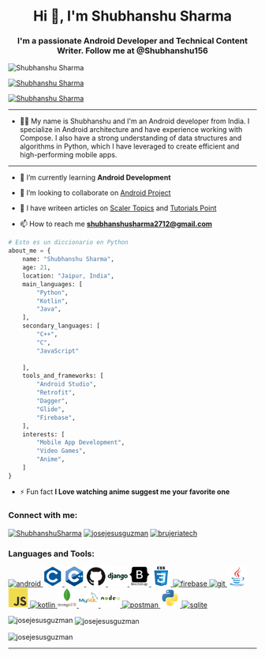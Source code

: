 <h1 align="center">Hi 👋, I'm Shubhanshu Sharma</h1>
<h3 align="center">I'm a passionate Android Developer and Technical Content Writer. Follow me at @Shubhanshu156</h3>

<p align="left"> <img
        src="https://komarev.com/ghpvc/?username=Shubhanshu156&label=Profile%20views&color=0e75b6&style=flat"
        alt="Shubhanshu Sharma" /> </p>

<p align="left"> <a href="https://github.com/ryo-ma/github-profile-trophy"><img
            src="https://github-profile-trophy.vercel.app/?username=Shubhanshu156" alt="Shubhanshu Sharma" /></a> </p>

<p align="left"> <a href="https://twitter.com/Shubhan30820989" target="blank"><img
            src="https://img.shields.io/twitter/follow/Shubhanshu Sharma?logo=twitter&style=for-the-badge"
            alt="Shubhanshu Sharma" /></a> </p>

---

- 🧑‍💻 My name is Shubhanshu and I'm an Android developer from India. I specialize in Android architecture and have experience working with Compose. I also have a strong understanding of data structures and algorithms in Python, which I have leveraged to create efficient and high-performing mobile apps.



---

  
- 🌱 I’m currently learning **Android Development**

- 👯 I’m looking to collaborate on [Android Project]()


- 📝 I have  writeen articles on [Scaler Topics](https://www.scaler.com/topics/) and [Tutorials Point](https://www.tutorialspoint.com/latest/prime-packs)



- 📫 How to reach me **shubhanshusharma2712@gmail.com**


```Python
# Esto es un diccionario en Python
about_me = {
    name: "Shubhanshu Sharma",
    age: 21,
    location: "Jaipur, India",
    main_languages: [
        "Python",
        "Kotlin",
        "Java",
    ],
    secondary_languages: [
        "C++",
        "C",
        "JavaScript"

    ],
    tools_and_frameworks: [
        "Android Studio",       
        "Retrofit",
        "Dagger",
        "Glide",
        "Firebase",
    ],
    interests: [
        "Mobile App Development",
        "Video Games",
        "Anime",
    ]
}


```

- ⚡ Fun fact **I Love watching anime suggest me your favorite one**

<h3 align="left">Connect with me:</h3>
<p align="left">
    <a href="https://twitter.com/Shubhan30820989" target="blank"><img align="center"
            src="https://raw.githubusercontent.com/rahuldkjain/github-profile-readme-generator/master/src/images/icons/Social/twitter.svg"
            alt="ShubhanshuSharma" height="30" width="40" /></a>
    <a href="https://www.linkedin.com/in/shubhanshu-sharma-940996200/" target="blank"><img align="center"
            src="https://raw.githubusercontent.com/rahuldkjain/github-profile-readme-generator/master/src/images/icons/Social/linked-in-alt.svg"
            alt="josejesusguzman" height="30" width="40" /></a>
    <a href="https://instagram.com/" target="blank"><img align="center"
            src="https://raw.githubusercontent.com/rahuldkjain/github-profile-readme-generator/master/src/images/icons/Social/instagram.svg"
            alt="brujeriatech" height="30" width="40" /></a>

<h3 align="left">Languages and Tools:</h3>
<p align="left">
    <a href="https://developer.android.com" target="_blank" rel="noreferrer">
        <img src="https://skillicons.dev/icons?i=androidstudio" alt="android" width="40" height="40" />
    </a>
    <a href="https://developer.android.com" target="_blank" rel="noreferrer">
        <img src="https://raw.githubusercontent.com/devicons/devicon/master/icons/c/c-plain.svg" alt="android" width="40" height="40" />
    </a>
    <a href="https://developer.android.com" target="_blank" rel="noreferrer">
        <img src="https://raw.githubusercontent.com/devicons/devicon/master/icons/cplusplus/cplusplus-original.svg" alt="android" width="40" height="40" />
    </a>
    <a href="https://developer.android.com" target="_blank" rel="noreferrer">
        <img src="https://raw.githubusercontent.com/devicons/devicon/master/icons/github/github-original.svg" alt="android" width="40" height="40" />
    </a>
    <a href="https://www.djangoproject.com/" target="_blank" rel="noreferrer">
        <img src="https://raw.githubusercontent.com/devicons/devicon/master/icons/django/django-plain-wordmark.svg" alt="android" width="40" height="40" />
    </a>
    <a href="https://getbootstrap.com" target="_blank" rel="noreferrer"> <img
            src="https://raw.githubusercontent.com/devicons/devicon/master/icons/bootstrap/bootstrap-plain-wordmark.svg"
            alt="bootstrap" width="40" height="40" /> </a> <a href="https://www.w3schools.com/css/" target="_blank"
        rel="noreferrer"> <img
            src="https://raw.githubusercontent.com/devicons/devicon/master/icons/css3/css3-original-wordmark.svg"
            alt="css3" width="40" height="40" /> </a> <a href="https://www.djangoproject.com/" target="_blank"
        rel="noreferrer"> <img
            src="https://www.vectorlogo.zone/logos/firebase/firebase-icon.svg" alt="firebase" width="40" height="40" />
    </a> <a href="https://flask.palletsprojects.com/" target="_blank" rel="noreferrer">  </a> <a href="https://git-scm.com/" target="_blank" rel="noreferrer"> <img
            src="https://www.vectorlogo.zone/logos/git-scm/git-scm-icon.svg" alt="git" width="40" height="40" /> </a> <a
        href="https://graphql.org" target="_blank" rel="noreferrer"> 
    </a> <a href="https://gulpjs.com" target="_blank" rel="noreferrer"> </a> <a href="https://heroku.com" target="_blank" rel="noreferrer"> </a>
  <a
        href="https://www.java.com" target="_blank" rel="noreferrer"> <img
            src="https://raw.githubusercontent.com/devicons/devicon/master/icons/java/java-original.svg" alt="java"
            width="40" height="40" /> </a> <a href="https://developer.mozilla.org/en-US/docs/Web/JavaScript"
        target="_blank" rel="noreferrer"> <img
            src="https://raw.githubusercontent.com/devicons/devicon/master/icons/javascript/javascript-original.svg"
            alt="javascript" width="40" height="40" /> </a> <a href="https://kotlinlang.org" target="_blank"
        rel="noreferrer"> <img src="https://www.vectorlogo.zone/logos/kotlinlang/kotlinlang-icon.svg" alt="kotlin"
            width="40" height="40" /> </a> <a href="https://kubernetes.io" target="_blank" rel="noreferrer">  </a> <a href="https://laravel.com/" target="_blank" rel="noreferrer"> </a> <a href="https://www.linux.org/" target="_blank"
        rel="noreferrer">  </a> <a href="https://www.mongodb.com/" target="_blank" rel="noreferrer"> <img
            src="https://raw.githubusercontent.com/devicons/devicon/master/icons/mongodb/mongodb-original-wordmark.svg"
            alt="mongodb" width="40" height="40" /> </a> <a href="https://www.microsoft.com/en-us/sql-server"
        target="_blank" rel="noreferrer">  </a> <a href="https://www.mysql.com/" target="_blank"
        rel="noreferrer"> <img
            src="https://raw.githubusercontent.com/devicons/devicon/master/icons/mysql/mysql-original-wordmark.svg"
            alt="mysql" width="40" height="40" /> </a> <a href="https://www.nginx.com" target="_blank" rel="noreferrer">
       </a> <a href="https://nodejs.org" target="_blank" rel="noreferrer"> <img
            src="https://raw.githubusercontent.com/devicons/devicon/master/icons/nodejs/nodejs-original-wordmark.svg"
            alt="nodejs" width="40" height="40" /> </a>
    <a href="https://pandas.pydata.org/" target="_blank" rel="noreferrer">  </a> <a href="https://www.php.net" target="_blank" rel="noreferrer">
 </a> <a href="https://postman.com" target="_blank" rel="noreferrer"> <img
            src="https://www.vectorlogo.zone/logos/getpostman/getpostman-icon.svg" alt="postman" width="40"
            height="40" /> </a> <a href="https://www.python.org" target="_blank" rel="noreferrer"> <img
            src="https://raw.githubusercontent.com/devicons/devicon/master/icons/python/python-original.svg"
            alt="python" width="40" height="40" /> </a> 
    </a> 
     <a href="https://www.sqlite.org/" target="_blank" rel="noreferrer"> <img
            src="https://www.vectorlogo.zone/logos/sqlite/sqlite-icon.svg" alt="sqlite" width="40" height="40" /> </a>
   </p>
<p><img align="left"
        src="https://github-readme-stats.vercel.app/api/top-langs?username=Shubhanshu156&show_icons=true&locale=en&layout=compact"
        alt="josejesusguzman" /></p>

<p>&nbsp;<img align="center"
        src="https://github-readme-stats.vercel.app/api?username=Shubhanshu156&show_icons=true&locale=en"
        alt="josejesusguzman" /></p>

<p><img align="center" src="https://github-readme-streak-stats.herokuapp.com/?user=Shubhanshu156&"
        alt="josejesusguzman" /></p>

---

